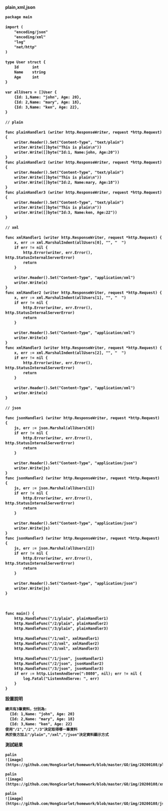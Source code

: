 <strong>plain,xml,json<strong>
```golang
package main

import (
	"encoding/json"
	"encoding/xml"
	"log"
	"net/http"
)

type User struct {
	Id      int
	Name    string
	Age     int
}

var allUsers = []User {
	{Id: 1,Name: "john", Age: 20},
	{Id: 2,Name: "mary", Age: 18},
	{Id: 3,Name: "ken", Age: 22},
}

// plain

func plainHandler1 (writer http.ResponseWriter, request *http.Request) {
	writer.Header().Set("Content-Type", "text/plain")
	writer.Write([]byte("This is plain\n"))
	writer.Write([]byte("Id:1, Name:john, Age:20"))
}
func plainHandler2 (writer http.ResponseWriter, request *http.Request) {
	writer.Header().Set("Content-Type", "text/plain")
	writer.Write([]byte("This is plain\n"))
	writer.Write([]byte("Id:2, Name:mary, Age:18"))
}
func plainHandler3 (writer http.ResponseWriter, request *http.Request) {
	writer.Header().Set("Content-Type", "text/plain")
	writer.Write([]byte("This is plain\n"))
	writer.Write([]byte("Id:3, Name:ken, Age:22"))
}

// xml

func xmlHandler1 (writer http.ResponseWriter, request *http.Request) {
	x, err := xml.MarshalIndent(allUsers[0], "", "  ")
	if err != nil {
		http.Error(writer, err.Error(), http.StatusInternalServerError)
		return
	}

	writer.Header().Set("Content-Type", "application/xml")
	writer.Write(x)
}
func xmlHandler2 (writer http.ResponseWriter, request *http.Request) {
	x, err := xml.MarshalIndent(allUsers[1], "", "  ")
	if err != nil {
		http.Error(writer, err.Error(), http.StatusInternalServerError)
		return
	}

	writer.Header().Set("Content-Type", "application/xml")
	writer.Write(x)
}
func xmlHandler3 (writer http.ResponseWriter, request *http.Request) {
	x, err := xml.MarshalIndent(allUsers[2], "", "  ")
	if err != nil {
		http.Error(writer, err.Error(), http.StatusInternalServerError)
		return
	}

	writer.Header().Set("Content-Type", "application/xml")
	writer.Write(x)
}

// json

func jsonHandler1 (writer http.ResponseWriter, request *http.Request) {
	js, err := json.Marshal(allUsers[0])
	if err != nil {
		http.Error(writer, err.Error(), http.StatusInternalServerError)
		return
	}

	writer.Header().Set("Content-Type", "application/json")
	writer.Write(js)
}
func jsonHandler2 (writer http.ResponseWriter, request *http.Request) {
	js, err := json.Marshal(allUsers[1])
	if err != nil {
		http.Error(writer, err.Error(), http.StatusInternalServerError)
		return
	}

	writer.Header().Set("Content-Type", "application/json")
	writer.Write(js)
}
func jsonHandler3 (writer http.ResponseWriter, request *http.Request) {
	js, err := json.Marshal(allUsers[2])
	if err != nil {
		http.Error(writer, err.Error(), http.StatusInternalServerError)
		return
	}

	writer.Header().Set("Content-Type", "application/json")
	writer.Write(js)
}



func main() {
	http.HandleFunc("/1/plain", plainHandler1)
	http.HandleFunc("/2/plain", plainHandler2)
	http.HandleFunc("/3/plain", plainHandler3)

	http.HandleFunc("/1/xml", xmlHandler1)
	http.HandleFunc("/2/xml", xmlHandler2)
	http.HandleFunc("/3/xml", xmlHandler3)

	http.HandleFunc("/1/json", jsonHandler1)
	http.HandleFunc("/2/json", jsonHandler2)
	http.HandleFunc("/3/json", jsonHandler3)
	if err := http.ListenAndServe(":8080", nil); err != nil {
		log.Fatal("ListenAndServe: ", err)
	}
}
```

設置說明

<pre><code>總共有3筆資料，分別為:
  {Id: 1,Name: "john", Age: 20}
  {Id: 2,Name: "mary", Age: 18}
  {Id: 3,Name: "ken", Age: 22}
使用"/1","/2","/3"決定取得哪一筆資料
再於後方加上"/plain","/xml","/json"決定資料顯示方式
</code></pre>

測試結果
<pre><code>palin
![image](https://github.com/HongScarlet/homework/blob/master/GO/img/20200108/plain.png)
</code></pre>

<pre><code>palin
![image](https://github.com/HongScarlet/homework/blob/master/GO/img/20200108/xml.png)
</code></pre>

<pre><code>palin
![image](https://github.com/HongScarlet/homework/blob/master/GO/img/20200108/json.png)
</code></pre>


